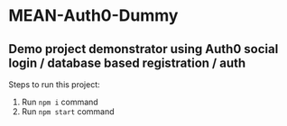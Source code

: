 # MEAN-Auth0-Dummy
## Demo project demonstrator using Auth0 social login / database based registration / auth

Steps to run this project:

1. Run `npm i` command
2. Run `npm start` command
